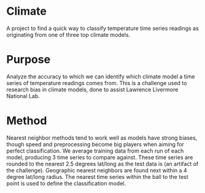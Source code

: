 # Climate
A project to find a quick way to classify temperature time series readings as originating from one of three top climate models.

# Purpose
Analyze the accuracy to which we can identify which climate model a time series of temperature readings comes from.
This is a challenge used to research bias in climate models, done to assist Lawrence Livermore National Lab.

# Method
Nearest neighbor methods tend to work well as models have strong biases, 
though speed and preprocessing become big players when aiming for perfect classification. 
We average training data from each run of each model, producing 3 time series to compare against.
These time series are rounded to the nearest 2.5 degrees lat/long as the test data is (an artifact of the challenge).
Geographic nearest neighbors are found next within a 4 degree lat/long radius.
The nearest time series within the ball to the test point is used to define the classification model.
